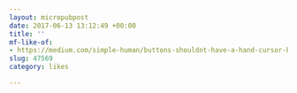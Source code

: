 ```yaml
---
layout: micropubpost
date: 2017-06-13 13:12:49 +00:00
title: ''
mf-like-of:
- https://medium.com/simple-human/buttons-shouldnt-have-a-hand-cursor-b11e99ca374b
slug: 47569
category: likes

---
```

